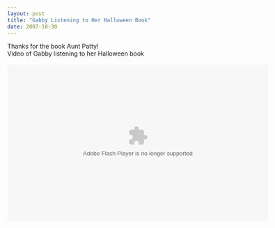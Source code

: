```yaml
---
layout: post
title: "Gabby Listening to Her Halloween Book"
date: 2007-10-30
---
```


<div>
Thanks for the book Aunt Patty!
</div>
<div id="halloweenStory">
Video of Gabby listening to her Halloween book
</div>
<br />
<embed width="600" height="361" type="application/x-shockwave-flash" allowFullscreen="true" allowNetworking="all" wmode="transparent" src="http://static.photobucket.com/player.swf" flashvars="file=http%3A%2F%2Fvid170.photobucket.com%2Falbums%2Fu252%2Fmjpalad%2FMousesFirstHalloween.mp4&title=Halloween%20Story">

